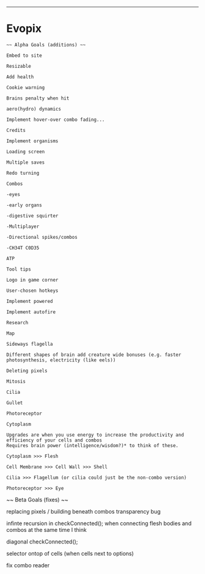 ***
# Evopix
~~~~~~~~~~~~~~~~~~~~~~~~~~~~~~~~~~~~~~~~~~~~~~~~~~~~~~~~~~~~~~~~~~~~~~~~~~~~~~~~~~~~~~~~~~~~~~~~~~~~~~~~~~~~~~~~~~~~~~~~~~~~~
~~ Alpha Goals (additions) ~~

Embed to site

Resizable

Add health

Cookie warning

Brains penalty when hit

aero(hydro) dynamics

Implement hover-over combo fading...

Credits

Implement organisms

Loading screen

Multiple saves

Redo turning

Combos

-eyes

-early organs

-digestive squirter

-Multiplayer

-Directional spikes/combos

-CH34T C0D35

ATP

Tool tips

Logo in game corner

User-chosen hotkeys

Implement powered

Implement autofire

Research

Map

Sideways flagella

Different shapes of brain add creature wide bonuses (e.g. faster photosynthesis, electricity (like eels))

Deleting pixels

Mitosis

Cilia

Gullet

Photoreceptor

Cytoplasm

Upgrades are when you use energy to increase the productivity and efficiency of your cells and combos
Requires brain power (intelligence/wisdom?)* to think of these.

Cytoplasm >>> Flesh

Cell Membrane >>> Cell Wall >>> Shell

Cilia >>> Flagellum (or cilia could just be the non-combo version)

Photoreceptor >>> Eye

~~~~~~~~~~~~~~~~~~~~~~~~~~~~~~~~~~~~~~~~~~~~~~~~~~~~~~~~~~~~~~~~~~~~~~~~~~~~~~~~~~~~~~~~~~~~~~~~~~~~~~~~~~~~~~~~~~~~~~~~~~~~~
~~ Beta Goals (fixes) ~~

replacing pixels / building beneath combos transparency bug

infinte recursion in checkConnected(); when connecting flesh bodies and combos at the same time I think

diagonal checkConnected();

selector ontop of cells (when cells next to options)

fix combo reader
